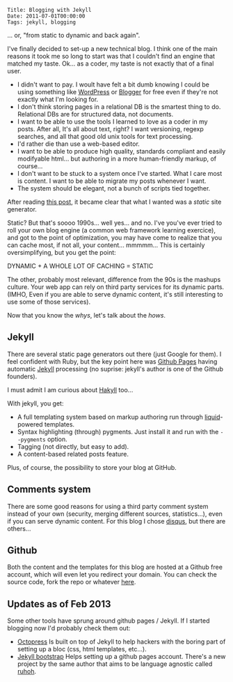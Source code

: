     Title: Blogging with Jekyll
    Date: 2011-07-01T00:00:00
    Tags: jekyll, blogging

... or, "from static to dynamic and back again".

I've finally decided to set-up a new technical blog. I think one of
the main reasons it took me so long to start was that I couldn't find
an engine that matched my taste. Ok... as a coder, my taste is not
exactly that of a final user.

<!-- more -->

- I didn't want to pay. I woult have felt a bit dumb knowing I could
  be using something like [WordPress](http://www.wordpress.com) or
  [Blogger](http://www.blogger.com) for free even if they're not
  exactly what I'm looking for.
- I don't think storing pages in a relational DB is the smartest thing to
  do. Relational DBs are for structured data, not documents. 
- I want to be able to use the tools I learned to love as a coder in my
  posts. After all, It's all about text, right? I want versioning,
  regexp searches, and all that good old unix tools for text processing.
- I'd rather die than use a web-based editor.
- I want to be able to produce high quality, standards compliant and
  easily modifyable html... but authoring in a more human-friendly
  markup, of course... 
- I don't want to be stuck to a system once I've started. What I care
  most is content. I want to be able to migrate my posts whenever I want. 
- The system should be elegant, not a bunch of scripts tied together.

After reading [this
post](http://tom.preston-werner.com/2008/11/17/blogging-like-a-hacker.html),
it became clear that what I wanted was a *static* site generator.

Static? But that's soooo 1990s... well yes... and no. I've you've ever
tried to roll your own blog engine (a common web framework learning
exercice), and got to the point of optimization, you may have come to
realize that you can cache most, if not all, your
content... mmmmm... This is certainly oversimplifying, but you get the
point:

DYNAMIC + A WHOLE LOT OF CACHING = STATIC

The other, probably most relevant, difference from the 90s is the
mashups culture. Your web app can rely on third party services for its
dynamic parts. (IMHO, Even if you are able to serve dynamic content,
it's still interesting to use some of those services).

Now that you know the _whys_, let's talk about the _hows_.

## Jekyll

There are several static page generators out there (just Google for
them). I feel confident with Ruby, but the key point here was
[Github Pages](http://pages.github.com/) having automatic
[Jekyll](http://jekyllrb.com/) processing (no suprise: jekyll's author is
one of the Github founders). 

I must admit I am curious about [Hakyll](http://jaspervdj.be/hakyll/)
too... 

With jekyll, you get:

- A full templating system based on markup authoring run through
  [liquid](http://www.liquidmarkup.org/)-powered templates.
- Syntax highlighting (through) pygments. Just install it and run with
  the `--pygments` option.
- Tagging (not directly, but easy to add).
- A content-based related posts feature.

Plus, of course, the possibility to store your blog at GitHub.

## Comments system

There are some good reasons for using a third party comment system
instead of your own (security, merging different sources,
statistics...), even if you can serve dynamic content. For this blog I
chose [disqus](http://disqus.com/), but there are others...

## Github

Both the content and the templates for this blog are hosted at a
Github free account, which will even let you redirect your domain.
You can check the source code, fork the repo or whatever
[here](https://github.com/jarnaldich/jarnaldich.github.com).

## Updates as of Feb 2013

Some other tools have sprung around github pages / Jekyll. If I
started blogging now I'd probably check them out:

- [Octopress](http://octopress.org) Is built on top of Jekyll to help
  hackers with the boring part of setting up a bloc (css, html
  templates, etc...).
- [Jekyll bootstrap](http://jekyllbootstrap.org) Helps setting up a
  github pages account. There's a new project by the same author that
  aims to be language agnostic called [ruhoh](http://ruhoh.com).


